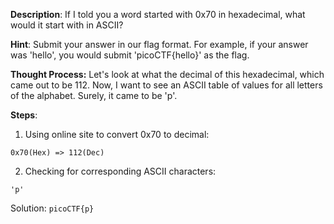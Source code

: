 
**Description**:
If I told you a word started with 0x70 in hexadecimal, what would it start with in ASCII?

**Hint**:
Submit your answer in our flag format. For example, if your answer was 'hello', you would submit 'picoCTF{hello}' as the flag.

**Thought Process:**
Let's look at what the decimal of this hexadecimal, which came out to be 112. Now, I want to see an ASCII table of values for all letters of the alphabet. Surely, it came to be 'p'.

**Steps**:

1. Using online site to convert 0x70 to decimal:
```
0x70(Hex) => 112(Dec)
```

2. Checking for corresponding ASCII characters:
```
'p'
```

Solution: `picoCTF{p}`